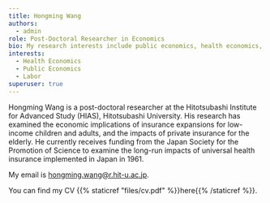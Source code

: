 ```yaml
---
title: Hongming Wang
authors:
  - admin
role: Post-Doctoral Researcher in Economics
bio: My research interests include public economics, health economics, and labor.
interests:
  - Health Economics
  - Public Economics
  - Labor
superuser: true
---
```

Hongming Wang is a post-doctoral researcher at the Hitotsubashi Institute for Advanced Study (HIAS), Hitotsubashi University. His research has examined the economic implications of insurance expansions for low-income children and adults, and the impacts of private insurance for the elderly. He currently receives funding from the Japan Society for the Promotion of Science to examine the long-run impacts of universal health insurance implemented in Japan in 1961.

My email is hongming.wang@r.hit-u.ac.jp. 

You can find my CV {{% staticref "files/cv.pdf" %}}here{{% /staticref %}}.
